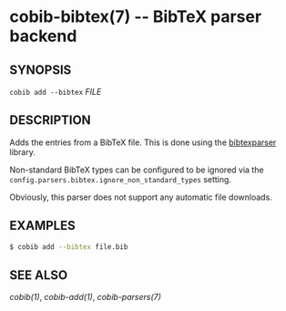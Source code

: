 cobib-bibtex(7) -- BibTeX parser backend
========================================

## SYNOPSIS

`cobib add --bibtex` _FILE_

## DESCRIPTION

Adds the entries from a BibTeX file.
This is done using the [bibtexparser](https://github.com/sciunto-org/python-bibtexparser) library.

Non-standard BibTeX types can be configured to be ignored via the `config.parsers.bibtex.ignore_non_standard_types` setting.

Obviously, this parser does not support any automatic file downloads.

## EXAMPLES

```bash
$ cobib add --bibtex file.bib
```

## SEE ALSO

*cobib(1)*, *cobib-add(1)*, *cobib-parsers(7)*

[//]: # ( vim: set ft=markdown tw=0: )
